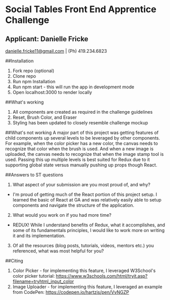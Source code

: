# Social Tables Front End Apprentice Challenge
## Applicant: Danielle Fricke
danielle.fricke11@gmail.com | (Ph) 419.234.6823

##Installation
1. Fork repo (optional)
2. Clone repo
3. Run npm Installation
4. Run npm start - this will run the app in development mode
5. Open localhost:3000 to render locally

##What's working
1. All components are created as required in the challenge guidelines
2. Reset, Brush Color, and Eraser
3. Styling has been updated to closely resemble challenge mockup


##What's not working
A major part of this project was getting features of child components up several levels to be leveraged by other components. For example, when the color picker has a new color, the canvas needs to recognize that color when the brush is used. And when a new image is uploaded, the canvas needs to recognize that when the image stamp tool is used. Passing this up multiple levels is best suited for Redux due to it supporting global state versus manually pushing up props though React.

##Answers to ST questions
1. What aspect of your submission are you most proud of, and why?
  - I'm proud of getting much of the React portion of this project setup. I learned the basic of React at GA and was relatively easily able to setup components and navigate the structure of the application.
2. What would you work on if you had more time?  
  - REDUX! While I understand benefits of Redux, what it accomplishes, and some of its fundamentals principles, I would like to work more on writing it and its implementation.
3. Of all the resources (blog posts, tutorials, videos, mentors etc.) you referenced, what was most helpful for you?



##Citing
1. Color Picker - for implementing this feature, I leveraged W3School's color picker tutorial: https://www.w3schools.com/html/tryit.asp?filename=tryhtml_input_color
2. Image Uploader - for implementing this feature, I leveraged an example from CodePen: https://codepen.io/hartzis/pen/VvNGZP
